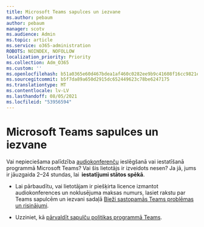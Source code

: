 ```yaml
---
title: Microsoft Teams sapulces un iezvane
ms.author: pebaum
author: pebaum
manager: scotv
ms.audience: Admin
ms.topic: article
ms.service: o365-administration
ROBOTS: NOINDEX, NOFOLLOW
localization_priority: Priority
ms.collection: Adm_O365
ms.custom: ''
ms.openlocfilehash: b51a0365e60d467bdea1af460c0282ee9b9c41608f16cc9821e90f5372c3d928
ms.sourcegitcommit: b5f7da89a650d2915dc652449623c78be6247175
ms.translationtype: MT
ms.contentlocale: lv-LV
ms.lasthandoff: 08/05/2021
ms.locfileid: "53956594"
---
```

# <a name="microsoft-teams-meetings-and-dial-in"></a>Microsoft Teams sapulces un iezvane

Vai nepieciešama palīdzība [audiokonferenču](https://docs.microsoft.com/microsoftteams/audio-conferencing-in-office-365) ieslēgšanā vai iestatīšanā programmā Microsoft Teams? Vai šis lietotājs ir izveidots nesen? Ja jā, jums ir jāuzgaida 2–24 stundas, lai  **iestatījumi stātos spēkā**.

- Lai pārbaudītu, vai lietotājam ir piešķirta licence izmantot audiokonferences un noklusējuma maksas numurs, lasiet rakstu par Teams sapulcēm un iezvani sadaļā [Bieži sastopamās Teams problēmas un risinājumi](https://docs.microsoft.com/microsoftteams/known-issues).

- Uzziniet, kā [pārvaldīt sapulču politikas programmā Teams](https://docs.microsoft.com/microsoftteams/meeting-policies-in-teams). 


